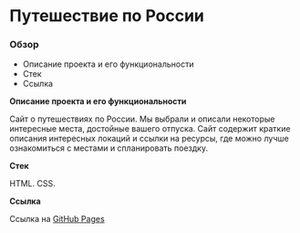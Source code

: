 # Путешествие по России

### Обзор

* Описание проекта и его функциональности
* Cтек
* Ссылка

**Описание проекта и его функциональности**

Сайт о путешествиях по России. Мы выбрали и описали некоторые интересные места, достойные вашего отпуска.
Сайт содержит краткие описания интересных локаций и ссылки на ресурсы, где можно лучше ознакомиться с местами и спланировать поездку. 

**Стек**

HTML. CSS. 

**Ссылка**

Ссылка на [GitHub Pages](https://victoriasmi.github.io/russian-travel/index.html)

